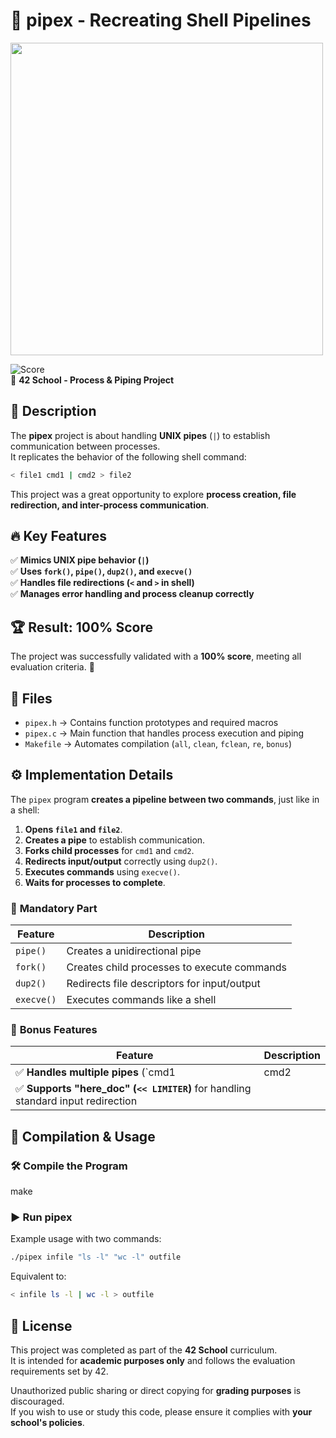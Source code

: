 # 🔀 pipex - Recreating Shell Pipelines

<img src="https://github.com/user-attachments/assets/70994cd7-6e20-451e-840a-793585806bd2" width="500">

![Score](https://img.shields.io/badge/Score-100%25-brightgreen)  
📌 **42 School - Process & Piping Project**  

## 📝 Description
The **pipex** project is about handling **UNIX pipes** (`|`) to establish communication between processes.  
It replicates the behavior of the following shell command:  

```sh
< file1 cmd1 | cmd2 > file2  
```

This project was a great opportunity to explore **process creation, file redirection, and inter-process communication**.

## 🔥 Key Features
✅ **Mimics UNIX pipe behavior (`|`)**  
✅ **Uses `fork()`, `pipe()`, `dup2()`, and `execve()`**  
✅ **Handles file redirections (`<` and `>` in shell)**  
✅ **Manages error handling and process cleanup correctly**  

## 🏆 Result: **100% Score**
The project was successfully validated with a **100% score**, meeting all evaluation criteria. 🎉

## 📁 Files
- `pipex.h` → Contains function prototypes and required macros  
- `pipex.c` → Main function that handles process execution and piping  
- `Makefile` → Automates compilation (`all`, `clean`, `fclean`, `re`, `bonus`)  

## ⚙️ Implementation Details
The `pipex` program **creates a pipeline between two commands**, just like in a shell:
1. **Opens `file1` and `file2`**.
2. **Creates a pipe** to establish communication.
3. **Forks child processes** for `cmd1` and `cmd2`.
4. **Redirects input/output** correctly using `dup2()`.
5. **Executes commands** using `execve()`.
6. **Waits for processes to complete**.

### 🔹 **Mandatory Part**
| Feature | Description |
|---------|-------------|
| `pipe()` | Creates a unidirectional pipe |
| `fork()` | Creates child processes to execute commands |
| `dup2()` | Redirects file descriptors for input/output |
| `execve()` | Executes commands like a shell |

### 🎯 **Bonus Features**
| Feature | Description |
|---------|-------------|
| ✅ **Handles multiple pipes** (`cmd1 | cmd2 | cmd3 ... | cmdn`) |
| ✅ **Supports "here_doc" (`<< LIMITER`)** for handling standard input redirection |

## 🚀 Compilation & Usage
### 🛠 **Compile the Program**
make  

### ▶️ **Run pipex**
Example usage with two commands:
```sh
./pipex infile "ls -l" "wc -l" outfile  
```

Equivalent to:
```sh
< infile ls -l | wc -l > outfile  
```

## 📜 License

This project was completed as part of the **42 School** curriculum.  
It is intended for **academic purposes only** and follows the evaluation requirements set by 42.  

Unauthorized public sharing or direct copying for **grading purposes** is discouraged.  
If you wish to use or study this code, please ensure it complies with **your school's policies**.
